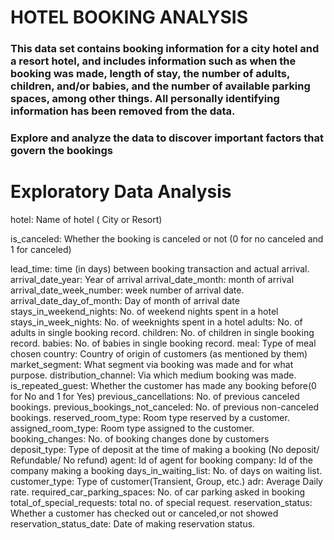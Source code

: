# HOTEL BOOKING ANALYSIS
### This data set contains booking information for a city hotel and a resort hotel, and includes information such as when the booking was made, length of stay, the number of adults, children, and/or babies, and the number of available parking spaces, among other things. All personally identifying information has been removed from the data.
### Explore and analyze the data to discover important factors that govern the bookings
# Exploratory Data Analysis
 hotel: Name of hotel ( City or Resort)
 
 is_canceled: Whether the booking is canceled or not (0 for no canceled and 1 for canceled)
 
 lead_time: time (in days) between booking transaction and actual arrival.
 arrival_date_year: Year of arrival
 arrival_date_month: month of arrival
 arrival_date_week_number: week number of arrival date.
 arrival_date_day_of_month: Day of month of arrival date
 stays_in_weekend_nights: No. of weekend nights spent in a hotel
 stays_in_week_nights: No. of weeknights spent in a hotel
 adults: No. of adults in single booking record.
 children: No. of children in single booking record.
 babies: No. of babies in single booking record. 
 meal: Type of meal chosen 
 country: Country of origin of customers (as mentioned by them)
 market_segment: What segment via booking was made and for what purpose.
 distribution_channel: Via which medium booking was made.
 is_repeated_guest: Whether the customer has made any booking before(0 for No and 1 for 
                     Yes)
 previous_cancellations: No. of previous canceled bookings.
 previous_bookings_not_canceled: No. of previous non-canceled bookings.
 reserved_room_type: Room type reserved by a customer.
 assigned_room_type: Room type assigned to the customer.
 booking_changes: No. of booking changes done by customers
 deposit_type: Type of deposit at the time of making a booking (No deposit/ Refundable/ No refund)
 agent: Id of agent for booking
 company: Id of the company making a booking
 days_in_waiting_list: No. of days on waiting list.
 customer_type: Type of customer(Transient, Group, etc.)
 adr: Average Daily rate.
 required_car_parking_spaces: No. of car parking asked in booking
 total_of_special_requests: total no. of special request.
 reservation_status: Whether a customer has checked out or canceled,or not showed 
 reservation_status_date: Date of making reservation status.
